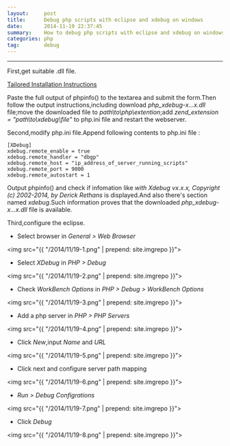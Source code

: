 ```yaml
---
layout:     post
title:      Debug php scripts with eclipse and xdebug on windows
date:       2014-11-19 22:37:45
summary:    How to debug php scripts with eclipse and xdebug on windows.
categories: php
tag:        debug
---
```


---

First,get suitable .dll file.

<a href="http://www.xdebug.org/wizard.php" target="_blank">Tailored Installation Instructions</a>

Paste the full output of phpinfo() to the textarea and submit the form.Then follow the output instructions,including download *php_xdebug-x...x.dll* file;move the downloaded file to *path\to\php\extention*;add *zend_extension = "path\to\xdebug\file"* to php.ini file and restart the webserver.

Second,modify php.ini file.Append following contents to php.ini file :

    [XDebug]
    xdebug.remote_enable = true
    xdebug.remote_handler = "dbgp"
    xdebug.remote_host = "ip_address_of_server_running_scripts"
    xdebug.remote_port = 9000
    xdebug.remote_autostart = 1

Output phpinfo() and check if infomation like *with Xdebug vx.x.x, Copyright (c) 2002-2014, by Derick Rethans* is displayed.And also there's section named *xdebug*.Such information proves that the downloaded *php_xdebug-x...x.dll* file is available.

Third,configure the eclipse.

* Select browser in *General > Web Browser*

<img src="{{ "/2014/11/19-1.png" | prepend: site.imgrepo }}">

* Select *XDebug* in *PHP > Debug*

<img src="{{ "/2014/11/19-2.png" | prepend: site.imgrepo }}">

* Check *WorkBench Options*  in *PHP > Debug > WorkBench Options*

<img src="{{ "/2014/11/19-3.png" | prepend: site.imgrepo }}">

* Add a php server in *PHP > PHP Servers*

<img src="{{ "/2014/11/19-4.png" | prepend: site.imgrepo }}">

* Click *New*,input *Name* and *URL*

<img src="{{ "/2014/11/19-5.png" | prepend: site.imgrepo }}">

* Click next and configure server path mapping

<img src="{{ "/2014/11/19-6.png" | prepend: site.imgrepo }}">

* *Run > Debug Configrations*

<img src="{{ "/2014/11/19-7.png" | prepend: site.imgrepo }}">

* Click *Debug*

<img src="{{ "/2014/11/19-8.png" | prepend: site.imgrepo }}">
